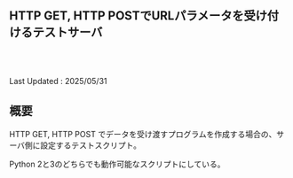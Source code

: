 ## HTTP GET, HTTP POSTでURLパラメータを受け付けるテストサーバ<!-- omit in toc -->


<br />
<br />

Last Updated : 2025/05/31


## 概要

HTTP GET, HTTP POST でデータを受け渡すプログラムを作成する場合の、サーバ側に設定するテストスクリプト。

Python 2と3のどちらでも動作可能なスクリプトにしている。

